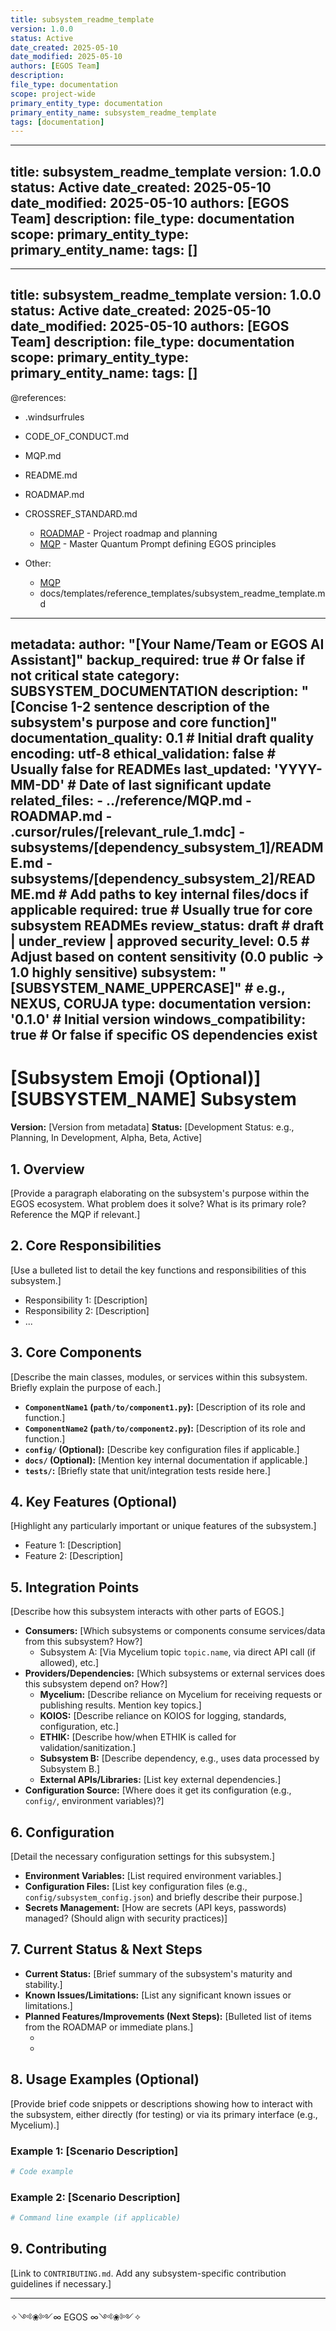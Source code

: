 ```yaml
---
title: subsystem_readme_template
version: 1.0.0
status: Active
date_created: 2025-05-10
date_modified: 2025-05-10
authors: [EGOS Team]
description: 
file_type: documentation
scope: project-wide
primary_entity_type: documentation
primary_entity_name: subsystem_readme_template
tags: [documentation]
---
```

---
title: subsystem_readme_template
version: 1.0.0
status: Active
date_created: 2025-05-10
date_modified: 2025-05-10
authors: [EGOS Team]
description: 
file_type: documentation
scope: 
primary_entity_type: 
primary_entity_name: 
tags: []
---

---
title: subsystem_readme_template
version: 1.0.0
status: Active
date_created: 2025-05-10
date_modified: 2025-05-10
authors: [EGOS Team]
description: 
file_type: documentation
scope: 
primary_entity_type: 
primary_entity_name: 
tags: []
---

@references:
- .windsurfrules
- CODE_OF_CONDUCT.md
- MQP.md
- README.md
- ROADMAP.md
- CROSSREF_STANDARD.md

  - [ROADMAP](../../governance/migrations/processed/pt/ROADMAP.md) - Project roadmap and planning
  - [MQP](../../core/MQP.md) - Master Quantum Prompt defining EGOS principles
- Other:
  - [MQP](../../core/MQP.md)
  - docs/templates/reference_templates/subsystem_readme_template.md




---
metadata:
  author: "[Your Name/Team or EGOS AI Assistant]"
  backup_required: true # Or false if not critical state
  category: SUBSYSTEM_DOCUMENTATION
  description: "[Concise 1-2 sentence description of the subsystem's purpose and core function]"
  documentation_quality: 0.1 # Initial draft quality
  encoding: utf-8
  ethical_validation: false # Usually false for READMEs
  last_updated: 'YYYY-MM-DD' # Date of last significant update
  related_files:
    - ../reference/MQP.md
    - ROADMAP.md
    - .cursor/rules/[relevant_rule_1.mdc]
    - subsystems/[dependency_subsystem_1]/README.md
    - subsystems/[dependency_subsystem_2]/README.md
    # Add paths to key internal files/docs if applicable
  required: true # Usually true for core subsystem READMEs
  review_status: draft # draft | under_review | approved
  security_level: 0.5 # Adjust based on content sensitivity (0.0 public -> 1.0 highly sensitive)
  subsystem: "[SUBSYSTEM_NAME_UPPERCASE]" # e.g., NEXUS, CORUJA
  type: documentation
  version: '0.1.0' # Initial version
  windows_compatibility: true # Or false if specific OS dependencies exist
---

# [Subsystem Emoji (Optional)] [SUBSYSTEM_NAME] Subsystem

**Version:** [Version from metadata]
**Status:** [Development Status: e.g., Planning, In Development, Alpha, Beta, Active]

## 1. Overview

[Provide a paragraph elaborating on the subsystem's purpose within the EGOS ecosystem. What problem does it solve? What is its primary role? Reference the MQP if relevant.]

## 2. Core Responsibilities

[Use a bulleted list to detail the key functions and responsibilities of this subsystem.]

*   Responsibility 1: [Description]
*   Responsibility 2: [Description]
*   ...

## 3. Core Components

[Describe the main classes, modules, or services within this subsystem. Briefly explain the purpose of each.]

*   **`ComponentName1` (`path/to/component1.py`):** [Description of its role and function.]
*   **`ComponentName2` (`path/to/component2.py`):** [Description of its role and function.]
*   **`config/` (Optional):** [Describe key configuration files if applicable.]
*   **`docs/` (Optional):** [Mention key internal documentation if applicable.]
*   **`tests/`:** [Briefly state that unit/integration tests reside here.]

## 4. Key Features (Optional)

[Highlight any particularly important or unique features of the subsystem.]

*   Feature 1: [Description]
*   Feature 2: [Description]

## 5. Integration Points

[Describe how this subsystem interacts with other parts of EGOS.]

*   **Consumers:** [Which subsystems or components consume services/data from this subsystem? How?]
    *   Subsystem A: [Via Mycelium topic `topic.name`, via direct API call (if allowed), etc.]
*   **Providers/Dependencies:** [Which subsystems or external services does this subsystem depend on? How?]
    *   **Mycelium:** [Describe reliance on Mycelium for receiving requests or publishing results. Mention key topics.]
    *   **KOIOS:** [Describe reliance on KOIOS for logging, standards, configuration, etc.]
    *   **ETHIK:** [Describe how/when ETHIK is called for validation/sanitization.]
    *   **Subsystem B:** [Describe dependency, e.g., uses data processed by Subsystem B.]
    *   **External APIs/Libraries:** [List key external dependencies.]
*   **Configuration Source:** [Where does it get its configuration (e.g., `config/`, environment variables)?]

## 6. Configuration

[Detail the necessary configuration settings for this subsystem.]

*   **Environment Variables:** [List required environment variables.]
*   **Configuration Files:** [List key configuration files (e.g., `config/subsystem_config.json`) and briefly describe their purpose.]
*   **Secrets Management:** [How are secrets (API keys, passwords) managed? (Should align with security practices)]

## 7. Current Status & Next Steps

*   **Current Status:** [Brief summary of the subsystem's maturity and stability.]
*   **Known Issues/Limitations:** [List any significant known issues or limitations.]
*   **Planned Features/Improvements (Next Steps):** [Bulleted list of items from the ROADMAP or immediate plans.]
    *   [Task ID (Optional)]: [Description]
    *   [Task ID (Optional)]: [Description]

## 8. Usage Examples (Optional)

[Provide brief code snippets or descriptions showing how to interact with the subsystem, either directly (for testing) or via its primary interface (e.g., Mycelium).]

### Example 1: [Scenario Description]

```python
# Code example
```

### Example 2: [Scenario Description]

```bash
# Command line example (if applicable)
```

## 9. Contributing

[Link to `CONTRIBUTING.md`. Add any subsystem-specific contribution guidelines if necessary.]

---
✧༺❀༻∞ EGOS ∞༺❀༻✧